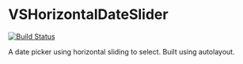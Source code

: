 VSHorizontalDateSlider
======================

[![Build Status](https://travis-ci.org/vincent284/VSHorizontalDateSlider.svg?branch=master)](https://travis-ci.org/vincent284/VSHorizontalDateSlider)

A date picker using horizontal sliding to select. Built using autolayout.
